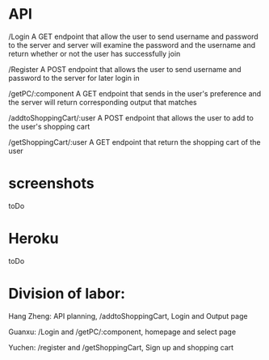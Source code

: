 # API
/Login A GET endpoint that allow the user to send username and password to the server and server will examine the password and the username and return whether or not the user has successfully join

/Register A POST endpoint that allows the user to send username and password to the server for later login in

/getPC/:component A GET endpoint that sends in the user's preference and the server will return corresponding output that matches

/addtoShoppingCart/:user A POST endpoint that allows the user to add to the user's shopping cart

/getShoppingCart/:user A GET endpoint that return the shopping cart of the user


# screenshots
toDo

# Heroku
toDo

# Division of labor:
Hang Zheng: API planning, /addtoShoppingCart, Login and Output page

Guanxu: /Login and /getPC/:component, homepage and select page

Yuchen: /register and /getShoppingCart, Sign up and shopping cart

